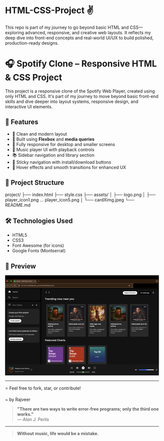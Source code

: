 # HTML-CSS-Project ✌️
This repo is part of my journey to go beyond basic HTML and CSS—exploring advanced, responsive, and creative web layouts. It reflects my deep dive into front-end concepts and real-world UI/UX to build polished, production-ready designs.


# 🎧 Spotify Clone – Responsive HTML & CSS Project

This project is a responsive clone of the Spotify Web Player, created using only HTML and CSS. It's part of my journey to move beyond basic front-end skills and dive deeper into layout systems, responsive design, and interactive UI elements.

## 🌟 Features
- 🎨 Clean and modern layout
- 🧱 Built using **Flexbox** and **media queries**
- 📱 Fully responsive for desktop and smaller screens
- 🎵 Music player UI with playback controls
- 📚 Sidebar navigation and library section
- 🔁 Sticky navigation with install/download buttons
- 💚 Hover effects and smooth transitions for enhanced UX

## 📁 Project Structure

project/
├── index.html
├── style.css
├── assets/
│ ├── logo.png
│ ├── player_icon1.png ... player_icon5.png
│ └── cardXimg.jpeg
└── README.md


## 🛠️ Technologies Used
- HTML5
- CSS3
- Font Awesome (for icons)
- Google Fonts (Montserrat)

## 📸 Preview
![Spotify Clone Screenshot](Spotify_clone%20CSS/assests/Spotify_page.png)

---

⭐ Feel free to fork, star, or contribute!

~ by Rajveer

>  **"There are two ways to write error-free programs; only the third one works."**  
> — *Alan J. Perlis*
---
> **Without music, life would be a mistake.**

